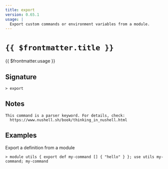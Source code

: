 ```yaml
---
title: export
version: 0.65.1
usage: |
  Export custom commands or environment variables from a module.
---
```


# <code>{{ $frontmatter.title }}</code>

<div style='white-space: pre-wrap;'>{{ $frontmatter.usage }}</div>

## Signature

```> export ```

## Notes
```text
This command is a parser keyword. For details, check:
  https://www.nushell.sh/book/thinking_in_nushell.html
```
## Examples

Export a definition from a module
```shell
> module utils { export def my-command [] { "hello" } }; use utils my-command; my-command
```
